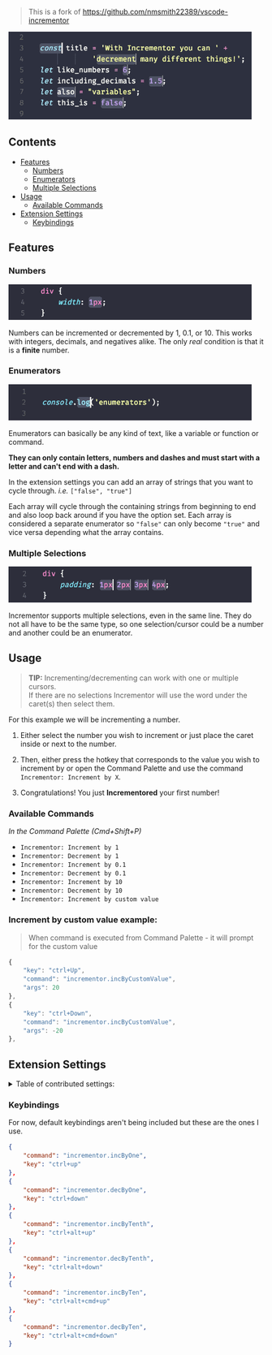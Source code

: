 > This is a fork of https://github.com/nmsmith22389/vscode-incrementor

![Demo](https://raw.githubusercontent.com/usernamehw/vscode-incrementor/master/img/demo-main.gif)

## Contents
* [Features](#features)
  * [Numbers](#numbers)
  * [Enumerators](#enumerators)
  * [Multiple Selections](#multiple-selections)
* [Usage](#usage)
  * [Available Commands](#available-commands)
* [Extension Settings](#extension-settings)
  * [Keybindings](#keybindings)

## Features

### Numbers

![Numbers](https://raw.githubusercontent.com/usernamehw/vscode-incrementor/master/img/demo-number.gif)

Numbers can be incremented or decremented by 1, 0.1, or 10. This works with integers, decimals, and negatives alike. The only *real* condition is that it is a **finite** number.

### Enumerators

![Enumerators](https://raw.githubusercontent.com/usernamehw/vscode-incrementor/master/img/demo-enumerator.gif)

Enumerators can basically be any kind of text, like a variable or function or command.

**They can only contain letters, numbers and dashes and must start with a letter and can't end with a dash.**

In the extension settings you can add an array of strings that you want to cycle through. *i.e.* `["false", "true"]`

Each array will cycle through the containing strings from beginning to end and also loop back around if you have the option set. Each array is considered a separate enumerator so `"false"` can only become `"true"` and vice versa depending what the array contains.

### Multiple Selections

![Multiple Selections](https://raw.githubusercontent.com/usernamehw/vscode-incrementor/master/img/demo-multiple-selections.gif)

Incrementor supports multiple selections, even in the same line. They do not all have to be the same type, so one selection/cursor could be a number and another could be an enumerator.

## Usage

> **TIP:** Incrementing/decrementing can work with one or multiple cursors.<br>If there are no selections Incrementor will use the word under the caret(s) then select them.

For this example we will be incrementing a number.

1) Either select the number you wish to increment or just place the caret inside or next to the number.

2) Then, either press the hotkey that corresponds to the value you wish to increment by or open the Command Palette and use the command `Incrementor: Increment by X`.

3) Congratulations! You just **Incrementored** your first number!

### Available Commands

*In the Command Palette (Cmd+Shift+P)*

* `Incrementor: Increment by 1`
* `Incrementor: Decrement by 1`
* `Incrementor: Increment by 0.1`
* `Incrementor: Decrement by 0.1`
* `Incrementor: Increment by 10`
* `Incrementor: Decrement by 10`
* `Incrementor: Increment by custom value`

### Increment by custom value example:

> When command is executed from Command Palette - it will prompt for the custom value

```js
{
    "key": "ctrl+Up",
    "command": "incrementor.incByCustomValue",
    "args": 20
},
{
    "key": "ctrl+Down",
    "command": "incrementor.incByCustomValue",
    "args": -20
},
```

## Extension Settings

<details>

<summary> Table of contributed settings:</summary>

| Name | Default | Description |
| --- | --- | --- |
| incrementor.enums | [["false", "true"], ["let", "const"]] | An array of arrays, each containing a list of enums to cycle through. |
| incrementor.loopEnums | **true** | After reaching the end of an Enum set, start back at the beginning. |
| incrementor.decimalPlaces | **0** | The number of decimal places to round incremented/decremented decimal numbers to.<br>*(a value of 0 will disable rounding) |

</details>

### Keybindings

For now, default keybindings aren't being included but these are the ones I use.

```json
{
    "command": "incrementor.incByOne",
    "key": "ctrl+up"
},
{
    "command": "incrementor.decByOne",
    "key": "ctrl+down"
},
{
    "command": "incrementor.incByTenth",
    "key": "ctrl+alt+up"
},
{
    "command": "incrementor.decByTenth",
    "key": "ctrl+alt+down"
},
{
    "command": "incrementor.incByTen",
    "key": "ctrl+alt+cmd+up"
},
{
    "command": "incrementor.decByTen",
    "key": "ctrl+alt+cmd+down"
}
```
